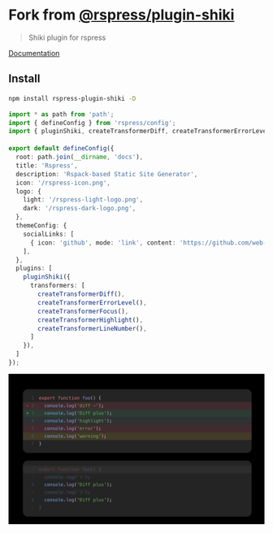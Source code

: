 # Fork from [@rspress/plugin-shiki](https://rspress.dev/plugin/official-plugins/shiki)

> Shiki plugin for rspress

[Documentation](https://rspress-plugin-shiki.surge.sh/plugin/index.html)

## Install

```bash
npm install rspress-plugin-shiki -D
```


```ts
import * as path from 'path';
import { defineConfig } from 'rspress/config';
import { pluginShiki, createTransformerDiff, createTransformerErrorLevel, createTransformerFocus, createTransformerHighlight, createTransformerLineNumber } from 'rspress-plugin-shiki';

export default defineConfig({
  root: path.join(__dirname, 'docs'),
  title: 'Rspress',
  description: 'Rspack-based Static Site Generator',
  icon: '/rspress-icon.png',
  logo: {
    light: '/rspress-light-logo.png',
    dark: '/rspress-dark-logo.png',
  },
  themeConfig: {
    socialLinks: [
      { icon: 'github', mode: 'link', content: 'https://github.com/web-infra-dev/rspress' },
    ],
  },
  plugins: [
    pluginShiki({
      transformers: [
        createTransformerDiff(),
        createTransformerErrorLevel(),
        createTransformerFocus(),
        createTransformerHighlight(),
        createTransformerLineNumber(),
      ]
    }),
  ]
});
```

![demo](./public/demo.png)
